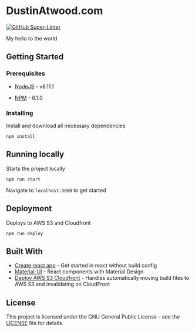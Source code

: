 # DustinAtwood.com
[![GitHub Super-Linter](https://github.com/Daatwood/dustinatwood-com/workflows/Lint%20Code%20Base/badge.svg)](https://github.com/marketplace/actions/super-linter)

My hello to the world

## Getting Started


### Prerequisites

* [NodeJS](https://nodejs.org/) - v8.11.1

* [NPM](https://www.npmjs.com/) - 6.1.0

### Installing

Install and download all necessary dependencies 

`npm install`

## Running locally

Starts the project locally

`npm run start`

Navigate to `localhost:3000` to get started

## Deployment

Deploys to AWS S3 and Cloudfront

`npm run deploy`

## Built With

* [Create react app](https://github.com/facebook/create-react-app) - Get started in react without build config
* [Material-UI](https://material-ui.com/) - React components with Material Design
* [Deploy AWS S3 Cloudfront](https://github.com/apancutt/deploy-aws-s3-cloudfront) - Handles automatically moving build files to AWS S3 and invalidating on CloudFront  

## License

This project is licensed under the GNU General Public License - see the [LICENSE](LICENSE) file for details
